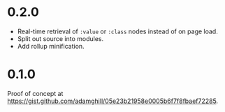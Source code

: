 # 0.2.0

- Real-time retrieval of `:value` or `:class` nodes instead of on page load.
- Split out source into modules.
- Add rollup minification.

# 0.1.0
Proof of concept at https://gist.github.com/adamghill/05e23b21958e0005b6f7f8fbaef72285.
